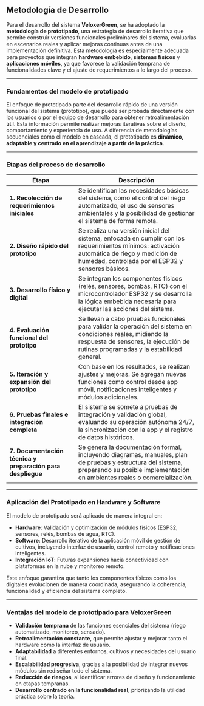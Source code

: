 ## **Metodología de Desarrollo**

Para el desarrollo del sistema **VeloxerGreen**, se ha adoptado la **metodología de prototipado**, una estrategia de desarrollo iterativa que permite construir versiones funcionales preliminares del sistema, evaluarlas en escenarios reales y aplicar mejoras continuas antes de una implementación definitiva. Esta metodología es especialmente adecuada para proyectos que integran **hardware embebido**, **sistemas físicos** y **aplicaciones móviles**, ya que favorece la validación temprana de funcionalidades clave y el ajuste de requerimientos a lo largo del proceso.

---

### **Fundamentos del modelo de prototipado**

El enfoque de prototipado parte del desarrollo rápido de una versión funcional del sistema (prototipo), que puede ser probada directamente con los usuarios o por el equipo de desarrollo para obtener retroalimentación útil. Esta información permite realizar mejoras iterativas sobre el diseño, comportamiento y experiencia de uso. A diferencia de metodologías secuenciales como el modelo en cascada, el prototipado es **dinámico, adaptable y centrado en el aprendizaje a partir de la práctica**.

---

### **Etapas del proceso de desarrollo**

| **Etapa** | **Descripción** |
| --- | --- |
| **1. Recolección de requerimientos iniciales** | Se identifican las necesidades básicas del sistema, como el control del riego automatizado, el uso de sensores ambientales y la posibilidad de gestionar el sistema de forma remota. |
| **2. Diseño rápido del prototipo** | Se realiza una versión inicial del sistema, enfocada en cumplir con los requerimientos mínimos: activación automática de riego y medición de humedad, controlada por el ESP32 y sensores básicos. |
| **3. Desarrollo físico y digital** | Se integran los componentes físicos (relés, sensores, bombas, RTC) con el microcontrolador ESP32 y se desarrolla la lógica embebida necesaria para ejecutar las acciones del sistema. |
| **4. Evaluación funcional del prototipo** | Se llevan a cabo pruebas funcionales para validar la operación del sistema en condiciones reales, midiendo la respuesta de sensores, la ejecución de rutinas programadas y la estabilidad general. |
| **5. Iteración y expansión del prototipo** | Con base en los resultados, se realizan ajustes y mejoras. Se agregan nuevas funciones como control desde app móvil,  notificaciones inteligentes y módulos adicionales. |
| **6. Pruebas finales e integración completa** | El sistema se somete a pruebas de integración y validación global, evaluando su operación autónoma 24/7, la sincronización con la app y el registro de datos históricos. |
| **7. Documentación técnica y preparación para despliegue** | Se genera la documentación formal, incluyendo diagramas, manuales, plan de pruebas y estructura del sistema, preparando su posible implementación en ambientes reales o comercialización. |


---

### **Aplicación del Prototipado en Hardware y Software**

El modelo de prototipado será aplicado de manera integral en:

- **Hardware**: Validación y optimización de módulos físicos (ESP32, sensores, relés, bombas de agua, RTC).
- **Software**: Desarrollo iterativo de la aplicación móvil de gestión de cultivos, incluyendo interfaz de usuario, control remoto y notificaciones inteligentes.
- **Integración IoT**: Futuras expansiones hacia conectividad con plataformas en la nube y monitoreo remoto.

Este enfoque garantiza que tanto los componentes físicos como los digitales evolucionen de manera coordinada, asegurando la coherencia, funcionalidad y eficiencia del sistema completo.

---


### **Ventajas del modelo de prototipado para VeloxerGreen**

- **Validación temprana** de las funciones esenciales del sistema (riego automatizado, monitoreo, sensado).
- **Retroalimentación constante**, que permite ajustar y mejorar tanto el hardware como la interfaz de usuario.
- **Adaptabilidad** a diferentes entornos, cultivos y necesidades del usuario final.
- **Escalabilidad progresiva**, gracias a la posibilidad de integrar nuevos módulos sin rediseñar todo el sistema.
- **Reducción de riesgos**, al identificar errores de diseño y funcionamiento en etapas tempranas.
- **Desarrollo centrado en la funcionalidad real**, priorizando la utilidad práctica sobre la teoría.
